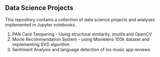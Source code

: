 ## Data Science Projects
This repository contains a collection of data science projects and analyses implemented in Jupyter notebooks.

1. PAN Card Tampering - Using structural similarity, imutils and OpenCV
2. Movie Recommendation System - using Movielens 100k dataset and implementing SVD algorithm
3. Sentiment Analysis and language detection of ios music app reviews
